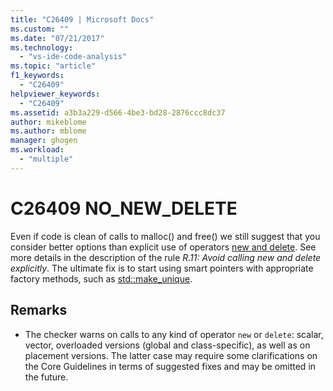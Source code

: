 ```yaml
---
title: "C26409 | Microsoft Docs"
ms.custom: ""
ms.date: "07/21/2017"
ms.technology: 
  - "vs-ide-code-analysis"
ms.topic: "article"
f1_keywords: 
  - "C26409"
helpviewer_keywords: 
  - "C26409"
ms.assetid: a3b3a229-d566-4be3-bd28-2876ccc8dc37
author: mikeblome
ms.author: mblome
manager: ghogen
ms.workload: 
  - "multiple"
---
```

# C26409 NO_NEW_DELETE
  Even if code is clean of calls to malloc() and free() we still suggest that you consider better options than explicit use of operators [new and delete](/cpp/cpp/new-and-delete-operators). See more details in the description of the rule *R.11: Avoid calling new and delete explicitly*. The ultimate fix is to start using smart pointers with appropriate factory methods, such as [std::make_unique](/cpp/standard-library/memory-functions#make_unique).

## Remarks
- The checker warns on calls to any kind of operator `new` or `delete`: scalar, vector, overloaded versions (global and class-specific), as well as on placement versions. The latter case may require some clarifications on the Core Guidelines in terms of suggested fixes and may be omitted in the future.
